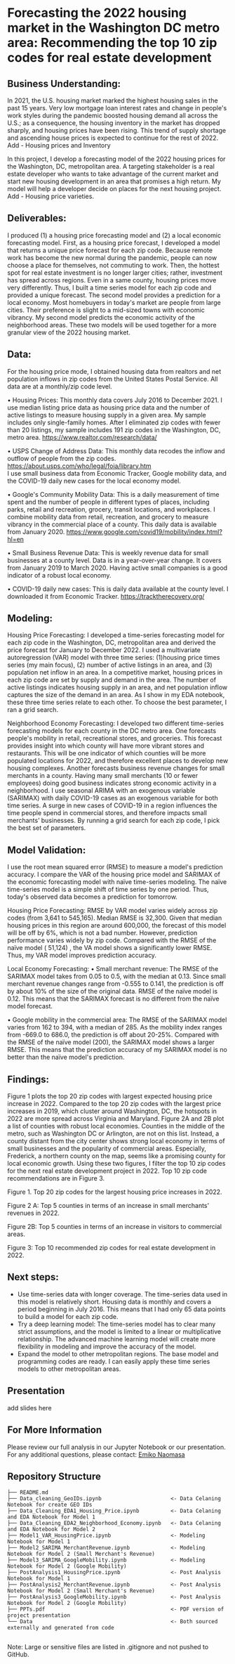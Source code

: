 # Forecasting the 2022 housing market in the Washington DC metro area: Recommending the top 10 zip codes for real estate development

## Business Understanding:

In 2021, the U.S. housing market marked the highest housing sales in the past 15 years. Very low mortgage loan interest rates and change in people's work styles during the pandemic boosted housing demand all across the U.S.; as a consequence, the housing inventory in the market has dropped sharply, and housing prices have been rising. This trend of supply shortage and ascending house prices is expected to continue for the rest of 2022. 
Add - Housing prices and Inventory 

In this project, I develop a forecasting model of the 2022 housing prices for the Washington, DC, metropolitan area. A targeting stakeholder is a real estate developer who wants to take advantage of the current market and start new housing development in an area that promises a high return. My model will help a developer decide on places for the next housing project.  
Add - Housing price varieties. 

## Deliverables: 
I produced (1) a housing price forecasting model and (2) a local economic forecasting model. First, as a housing price forecast, I developed a model that returns a unique price forecast for each zip code. Because remote work has become the new normal during the pandemic, people can now choose a place for themselves, not commuting to work. Then, the hottest spot for real estate investment is no longer larger cities; rather, investment has spread across regions. Even in a same county, housing prices move very differently. Thus, I built a time series model for each zip code and provided a unique forecast. The second model provides a prediction for a local economy. Most homebuyers in today's market are people from large cities. Their preference is slight to a mid-sized towns with economic vibrancy. My second model predicts the economic activity of the neighborhood areas. These two models will be used together for a more granular view of the 2022 housing market. 

## Data: 
For the housing price mode, I obtained housing data from realtors and net population inflows in  zip codes from the United States Postal Service. All data are at a monthly/zip code level. 

•	Housing Prices: This monthly data covers July 2016 to December 2021. I use median listing price data as housing price data and the number of active listings to measure housing supply in a given area. My sample includes only single-family homes. After I eliminated zip codes with fewer than 20 listings, my sample includes 191 zip codes in the Washington, DC, metro area. https://www.realtor.com/research/data/

•	USPS Change of Address Data: This monthly data recodes the inflow and outflow of people from the zip codes. https://about.usps.com/who/legal/foia/library.htm   
I use small business data from Economic Tracker, Google mobility data, and the COVID-19 daily new cases for the local economy model. 

•	Google's Community Mobility Data: This is a daily measurement of time spent and the number of people in different types of places, including parks, retail and recreation, grocery, transit locations, and workplaces. I combine mobility data from retail, recreation, and grocery to measure vibrancy in the commercial place of a county. This daily data is available from January 2020.   https://www.google.com/covid19/mobility/index.html?hl=en 

•	Small Business Revenue Data: This is weekly revenue data for small businesses at a county level. Data is in a year-over-year change. It covers from January 2019 to March 2020. Having active small companies is a good indicator of a robust local economy. 

•	COVID-19 daily new cases: This is daily data available at the county level. I downloaded it from Economic Tracker.   https://tracktherecovery.org/ 

## Modeling: 

Housing Price Forecasting: I developed a time-series forecasting model for each zip code in the Washington, DC, metropolitan area and derived the price forecast for January to December 2022. I used a multivariate autoregression (VAR) model with three time series: (1)housing price times series (my main focus), (2) number of active listings in an area, and (3) population net inflow in an area. In a competitive market, housing prices in each zip code are set by supply and demand in the area. The number of active listings indicates housing supply in an area, and net population inflow captures the size of the demand in an area. As I show in my EDA notebook, these three time series relate to each other. To choose the best parameter, I ran a grid search. 

Neighborhood Economy Forecasting: I developed two different time-series forecasting models for each county in the DC metro area. One forecasts people's mobility in retail, recreational stores, and groceries. This forecast provides insight into which county will have more vibrant stores and restaurants. This will be one indicator of which counties will be more populated locations for 2022, and therefore excellent places to develop new housing complexes. Another forecasts business revenue changes for small merchants in a county. Having many small merchants (10 or fewer employees) doing good business indicates strong economic activity in a neighborhood. I use seasonal ARIMA with an exogenous variable (SARIMAX) with daily COVID-19 cases as an exogenous variable for both time series. A surge in new cases of COVID-19 in a region influences the time people spend in commercial stores, and therefore impacts small merchants’ businesses. By running a grid search for each zip code, I pick the best set of parameters. 


## Model Validation: 
I use the root mean squared error (RMSE) to measure a model's prediction accuracy. I compare the VAR of the housing price model and SARIMAX of the economic forecasting model with naïve time-series modeling. The naïve time-series model is a simple shift of time series by one period. Thus, today's observed data becomes a prediction for tomorrow.  
 
Housing Price Forecasting: RMSE by VAR model varies widely across zip codes (from 3,641 to 545,165). Median RMSE is 32,300. Given that median housing prices in this region are around 600,000, the forecast of this model will be off by 6%, which is not a bad number. However, prediction performance varies widely by zip code. Compared with the RMSE of the naïve model ( 51,124) , the VA model shows a significantly lower RMSE. Thus, my VAR model improves prediction accuracy. 

Local Economy Forecasting:
•	Small merchant revenue:  The RMSE of the SARIMAX model takes from 0.05 to 0.5, with the median at 0.13. Since small merchant revenue changes range from -0.555 to 0.141, the prediction is off by about 10% of the size of the original data. RMSE of the naïve  model is 0.12. This means that the SARIMAX forecast is no different from the naïve model forecast. 

•	Google mobility in the commercial area:  The RMSE of the SARIMAX model varies from 162 to 394, with a median of 285. As the mobility index ranges from -669.0 to 686.0, the prediction is off about 20-25%. Compared with the RMSE of the naïve model (200), the SARIMAX model shows a larger RMSE. This means that the prediction accuracy of my SARIMAX model is no better than the naïve model's prediction.


## Findings:
Figure 1 plots the top 20 zip codes with largest expected housing price increase in 2022. Compared to the top 20 zip codes with the largest price increases in 2019, which cluster around Washington, DC, the hotspots in 2022 are more spread across Virginia and Maryland. 
Figure 2A and 2B plot a list of counties with robust local economies. Counties in the middle of the metro, such as Washington DC or Arlington, are not on this list. Instead, a county distant from the city center shows strong local economy in terms of small businesses and the popularity of commercial areas. Especially, Frederick, a northern county on the map, seems like a promising county for local economic growth.
Using these two figures, I filter the top 10 zip codes for the next real estate development project in 2022. Top 10 zip code recommendations are in Figure 3. 

Figure 1. Top 20 zip codes for the largest housing price increases in 2022. 

Figure 2 A: Top 5 counties in terms of an increase in small merchants’ revenues in 2022.

Figure 2B: Top 5 counties in terms of an increase in visitors to commercial areas. 

Figure 3: Top 10 recommended zip codes for real estate development in 2022. 


## Next steps: 
-	Use time-series data with longer coverage. The time-series data used in this model is relatively short. Housing data is monthly and covers a period beginning in July 2016. This means that I had only 65 data points to build a model for each zip code. 
-	Try a deep learning model: The time-series model has to clear many strict assumptions, and the model is limited to a linear or multiplicative relationship. The advanced machine learning model will create more flexibility in modeling and improve the accuracy of the model.
-	Expand the model to other metropolitan regions. The base model and programming codes are ready. I can easily apply these time series models to other metropolitan areas.  
 
## Presentation
add slides here 

## For More Information 
Please review our full analysis in our Jupyter Notebook or our presentation.
For any additional questions, please contact: [Emiko Naomasa](https://www.linkedin.com/in/emiko-n-58782158/) 



## Repository Structure

```
├── README.md                           
├── Data_cleaning_GeoIDs.ipynb                      <- Data Celaning Notebook for create GEO IDs
├── Data_Cleaning_EDA1_Housing_Price.ipynb          <- Data Celaning and EDA Notebook for Model 1
├── Data_Cleaning_EDA2_Neighborhood_Economy.ipynb   <- Data Celaning and EDA Notebook for Model 2 
├── Model1_VAR_HousingPrice.ipynb                   <- Modeling Notebook for Model 1
├── Model2_SARIMA_MerchantRevenue.ipynb             <- Modeling Notebook for Model 2 (Small Merchant's Revenue)
├── Model3_SARIMA_GoogleMobility.ipynb              <- Modeling Notebook for Model 2 (Google Mobility)
├── PostAnalysis1_HousingPrice.ipynb                <- Post Analysis Notebook for Model 1
├── PostAnalysis2_MerchantRevenue.ipynb             <- Post Analysis Notebook for Model 2 (Small Merchant's Revenue)
├── PostAnalysis3_GoogleMobility.ipynb              <- Post Analysis Notebook for Model 2 (Google Mobility)
├── PPTs.pdf                                        <- PDF version of project presentation
└── Data                                            <- Both sourced externally and generated from code
                           
```  
Note: Large or sensitive files are listed in .gitignore and not pushed to GitHub. 
 

